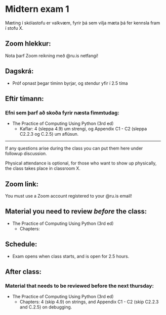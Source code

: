 # Midtern exam 1

Mæting í skólastofu er valkvæm, fyrir þá sem vilja mæta þá fer kennsla fram í stofu X.

## Zoom hlekkur:

Nota þarf Zoom reikning með @ru.is netfangi!

## Dagskrá:

- Próf opnast þegar tíminn byrjar, og stendur yfir í 2.5 tíma 

## Eftir tímann:

### Efni sem þarf að skoða fyrir næsta fimmtudag:

- The Practice of Computing Using Python (3rd ed)
    - Kaflar: 4 (sleppa 4.9) um strengi, og Appendix C1 - C2 (sleppa C2.2.3 og C.2.5) um aflúsun.

---

If any questions arise during the class you can put them here under followup discussion.

Physical attendance is optional, for those who want to show up physically, the class takes place in classroom X.

## Zoom link:

You must use a Zoom account registered to your @ru.is email!

## Material you need to review ***before*** the class:

- The Practice of Computing Using Python (3rd ed)
    - Chapters:

## Schedule:

- Exam opens when class starts, and is open for 2.5 hours.

## After class:

### Material that needs to be reviewed before the next thursday:

- The Practice of Computing Using Python (3rd ed)
    - Chapters: 4 (skip 4.9) on strings, and Appendix C1 - C2 (skip C2.2.3 and C.2.5) on debugging.
